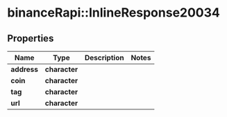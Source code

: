 # binanceRapi::InlineResponse20034


## Properties
Name | Type | Description | Notes
------------ | ------------- | ------------- | -------------
**address** | **character** |  | 
**coin** | **character** |  | 
**tag** | **character** |  | 
**url** | **character** |  | 


